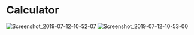 # Calculator
![Screenshot_2019-07-12-10-52-07](https://user-images.githubusercontent.com/43134132/61115790-84ff9180-a493-11e9-947e-084285a74fc8.png)
![Screenshot_2019-07-12-10-53-00](https://user-images.githubusercontent.com/43134132/61115791-84ff9180-a493-11e9-94dc-688adce6c641.png)

